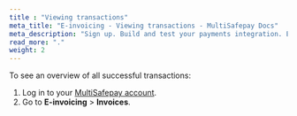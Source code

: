 ```yaml
---
title : "Viewing transactions"
meta_title: "E-invoicing - Viewing transactions - MultiSafepay Docs"
meta_description: "Sign up. Build and test your payments integration. Explore our products and services. Use our API Reference, SDKs, and wrappers. Get support."
read_more: "."
weight: 2
---
```


To see an overview of all successful transactions:

1. Log in to your [MultiSafepay account](https://merchant.multisafepay.com).
2. Go to **E-invoicing** > **Invoices**. 